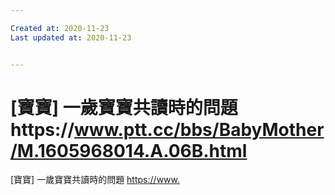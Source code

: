 ```yaml
---

Created at: 2020-11-23
Last updated at: 2020-11-23


---
```


# [寶寶] 一歲寶寶共讀時的問題https://www.ptt.cc/bbs/BabyMother/M.1605968014.A.06B.html


\[寶寶\] 一歲寶寶共讀時的問題
<https://>[www.](http://www.ptt.cc/bbs/BabyMother/M.1605968014.A.06B.html)

